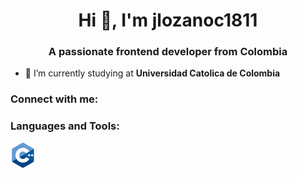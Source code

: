 <h1 align="center">Hi 👋, I'm jlozanoc1811</h1>
<h3 align="center">A passionate frontend developer from Colombia</h3>

- 🔭 I’m currently studying at **Universidad Catolica de Colombia**

<h3 align="left">Connect with me:</h3>
<p align="left">
</p>

<h3 align="left">Languages and Tools:</h3>
<p align="left"> <a href="https://www.w3schools.com/cpp/" target="_blank" rel="noreferrer"> <img src="https://raw.githubusercontent.com/devicons/devicon/master/icons/cplusplus/cplusplus-original.svg" alt="cplusplus" width="40" height="40"/> </a> </p>
